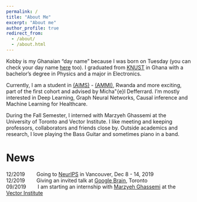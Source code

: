 ```yaml
---
permalink: /
title: "About Me"
excerpt: "About me"
author_profile: true
redirect_from: 
  - /about/
  - /about.html
---
```


Kobby is my Ghanaian “day name” because I was born on Tuesday (you can check your day name [here](https://en.wikipedia.org/wiki/Ghanaian_name) too). 
I graduated from [KNUST](https://www.knust.edu.gh) in Ghana with a bachelor’s degree in Physics and a major in Electronics.

Currently, I am a student in [(AIMS)](https://www.nexteinstein.org/) - [(AMMI)](www.aimsammi.org), Rwanda and more exciting, part of the first cohort and advised by Micha\"{e}l Defferrard. 
I’m mostly interested in Deep Learning, Graph Neural Networks, Causal inference and Machine Learning for Healthcare.

During the Fall Semester, I interned with Marzyeh Ghassemi at the University of Toronto and Vector Institute.
I like meeting and keeping professors, collaborators and friends close by. 
Outside academics and research, I love playing the Bass Guitar and sometimes piano in a band. 

# News 
12/2019  &nbsp;&nbsp; &nbsp; &nbsp; Going to [NeurIPS](https://nips.cc/) in Vancouver, Dec 8 - 14, 2019 <br>
12/2019  &nbsp;&nbsp; &nbsp; &nbsp; Giving an invited talk at [Google Brain](https://ai.google/), Toronto  <br>
09/2019  &nbsp;&nbsp; &nbsp; &nbsp; I am starting an internship with [Marzyeh Ghassemi](http://www.marzyehghassemi.com/) at the [Vector Institute](https://vectorinstitute.ai/) <br>
